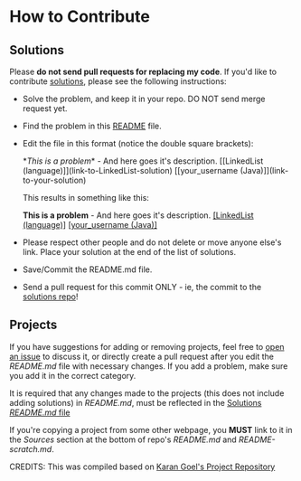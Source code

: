 How to Contribute
==================

## Solutions

Please **do not send pull requests for replacing my code**. If you'd like to contribute [solutions](https://github.com/sriniavireddy/Datastructures-101-solutions), please see the following instructions:

- Solve the problem, and keep it in your repo. DO NOT send merge request yet.

- Find the problem in this [README](https://github.com/sriniavireddy/Datastructures-101-solutions/blob/master/README.md) file.

- Edit the file in this format (notice the double square brackets):

    \**This is a problem** - And here goes it's description. \[[LinkedList (language)]]\(link-to-LinkedList-solution) \[[your_username (Java)]]\(link-to-your-solution)
    
    This results in something like this:
    
    **This is a problem** - And here goes it's description. [[LinkedList (language)]](link-to-LinkedList-solution) [[your_username (Java)]](link-to-your-solution)

- Please respect other people and do not delete or move anyone else's link. Place your solution at the end of the list of solutions.

- Save/Commit the README.md file.

- Send a pull request for this commit ONLY - ie, the commit to the [solutions repo](https://github.com/sriniavireddy/Datastructures-101-solutions)!


## Projects

If you have suggestions for adding or removing projects, feel free to [open an issue](https://github.com/sriniavireddy/Datastructures-101/issues/new) to discuss it, or directly create a pull request after you edit the *README.md* file with necessary changes. If you add a problem, make sure you add it in the correct category.

It is required that any changes made to the projects (this does not include adding solutions) in *README.md*, must be reflected in the [Solutions *README.md* file](https://github.com/thekarangoel/Projects-Solutions/blob/master/README.md)

If you're copying a project from some other webpage, you **MUST** link to it in the *Sources* section at the bottom of repo's *README.md* and *README-scratch.md*.

CREDITS: This was compiled based on [Karan Goel's Project Repository](https://github.com/karan/Projects/)

